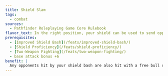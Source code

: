 ```yaml
---
title: Shield Slam
tags:
  - combat
sources:
  - Pathfinder Roleplaying Game Core Rulebook
flavor_text: In the right position, your shield can be used to send opponents flying.
prerequisites:
  - [Improved Shield Bash](/feats/improved-shield-bash/)
  - [Shield Proficiency](/feats/shield-proficiency/)
  - [Two-Weapon Fighting](/feats/two-weapon-fighting/)
  - base attack bonus +6
benefit: |
  Any opponents hit by your shield bash are also hit with a free bull rush attack, substituting your attack roll for the combat maneuver check. This bull rush does not provoke an attack of opportunity. Opponents who cannot move back due to a wall or other surface are knocked prone after moving the maximum possible distance. You may choose to move with your target if you are able to take a 5-foot step or to spend an action to move this turn.
---
```


